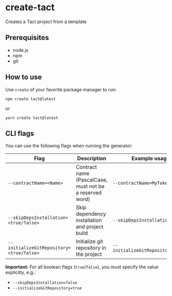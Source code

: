 # create-tact

Creates a Tact project from a template

## Prerequisites

- node.js
- npm
- git

## How to use

Use `create` of your favorite package manager to run:

```shell
npm create tact@latest
```

or

```shell
yarn create tact@latest
```

## CLI flags

You can use the following flags when running the generator:

| Flag                                     | Description                                             | Example usage                     | Default                   |
|------------------------------------------|---------------------------------------------------------|-----------------------------------|---------------------------|
| `--contractName=<Name>`                  | Contract name (PascalCase, must not be a reserved word) | `--contractName=MyToken`          | Will prompt interactively |
| `--skipDepsInstallation=<true/false>`    | Skip dependency installation and project build          | `--skipDepsInstallation=true`     | false                     |
| `--initializeGitRepository=<true/false>` | Initialize git repository in the project                | `--initializeGitRepository=false` | true                      |

**Important:**
For all boolean flags (`true`/`false`), you must specify the value explicitly, e.g.:
- `--skipDepsInstallation=false`
- `--initializeGitRepository=true`
